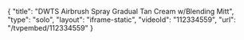 {
    "title": "DWTS Airbrush Spray   Gradual Tan Cream w\/Blending Mitt",
    "type": "solo",
    "layout": "iframe-static",
    "videoId": "112334559",
    "url": "\/tvpembed\/112334559"
}